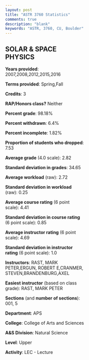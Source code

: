 ```yaml
---
layout: post
title: "ASTR 3760 Statistics"
comments: true
description: "blank"
keywords: "ASTR, 3760, CU, Boulder"
--- 
```

<head>
<script src="https://ajax.googleapis.com/ajax/libs/jquery/2.1.3/jquery.min.js"></script>
<script src="https://dl.dropboxusercontent.com/s/pc42nxpaw1ea4o9/highcharts.js?dl=0"></script>
<!-- <script src="../assets/js/highcharts.js"></script> -->
<style type="text/css">@font-face {
	font-family: "Bebas Neue";
	src: url(https://www.filehosting.org/file/details/544349/BebasNeue%20Regular.otf) format("opentype");
	}
	h1.Bebas { 
		font-family: "Bebas Neue", Verdana, Tahoma;
	}
</style>
</head>
<body>
	<div id="container" style="float: right; width: 45%; height: 88%; margin-left: 2.5%; margin-right: 2.5%;"></div>
	<script language="JavaScript">
		$(document).ready(function() {
		var chart = {type: 'column'};
		var title = {text: 'Grade Distribution'};
		var xAxis = {categories: ['A','B','C','D','F'],crosshair: true};
		var yAxis = {min: 0,title: {text: 'Percentage'}};
		var tooltip = {headerFormat: '<center><b><span style="font-size:20px">{point.key}</span></b></center>',
		               pointFormat: '<td style="padding:0"><b>{point.y:.1f}%</b></td>',
		               footerFormat: '</table>',shared: true,useHTML: true};
		var plotOptions = {column: {pointPadding: 0.0,borderWidth: 0}};  
		var credits = {enabled: false};var series= [{name: 'Percent',data: [35.29,37.65,18.82,2.35,5.88,]}];
		var json = {};
		json.chart = chart;
		json.title = title;
		json.tooltip = tooltip;
		json.xAxis = xAxis;
		json.yAxis = yAxis;  
		json.series = series;
		json.plotOptions = plotOptions;  
		json.credits = credits;
		$('#container').highcharts(json);
	});
	</script>
</body>
			   
## SOLAR & SPACE PHYSICS

**Years provided**: 2007,2008,2012,2015,2016

**Terms provided**: Spring,Fall

**Credits**: 3

**RAP/Honors class?** Neither

**Percent grade**: 98.18%

**Percent withdrawn**: 6.4%

**Percent incomplete**: 1.82%

**Proportion of students who dropped**: 7.53

**Average grade** (4.0 scale): 2.82

**Standard deviation in grades**: 34.65

**Average workload** (raw): 2.72

**Standard deviation in workload** (raw): 0.25

**Average course rating** (6 point scale): 4.41

**Standard deviation in course rating** (6 point scale): 0.85

**Average instructor rating** (6 point scale): 4.69

**Standard deviation in instructor rating** (6 point scale): 1.0

**Instructors**: RAST, MARK PETER,ERGUN, ROBERT E,CRANMER, STEVEN,BRANDENBURG,AXEL

**Easiest instructor** (based on class grade): RAST, MARK PETER

**Sections** (and **number of sections**): 001, 5

**Department**: APS

**College**: College of Arts and Sciences

**A&S Division**: Natural Science

**Level**: Upper

**Activity**: LEC - Lecture